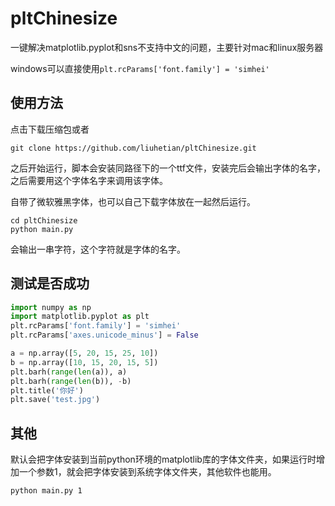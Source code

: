 # pltChinesize
一键解决matplotlib.pyplot和sns不支持中文的问题，主要针对mac和linux服务器

windows可以直接使用`plt.rcParams['font.family'] = 'simhei'`

## 使用方法
点击下载压缩包或者
```
git clone https://github.com/liuhetian/pltChinesize.git
```
之后开始运行，脚本会安装同路径下的一个ttf文件，安装完后会输出字体的名字，之后需要用这个字体名字来调用该字体。

自带了微软雅黑字体，也可以自己下载字体放在一起然后运行。
```shell
cd pltChinesize
python main.py
```
会输出一串字符，这个字符就是字体的名字。

## 测试是否成功
```python
import numpy as np
import matplotlib.pyplot as plt
plt.rcParams['font.family'] = 'simhei'
plt.rcParams['axes.unicode_minus'] = False

a = np.array([5, 20, 15, 25, 10])
b = np.array([10, 15, 20, 15, 5])
plt.barh(range(len(a)), a)
plt.barh(range(len(b)), -b)
plt.title('你好')
plt.save('test.jpg')
```

## 其他

默认会把字体安装到当前python环境的matplotlib库的字体文件夹，如果运行时增加一个参数1，就会把字体安装到系统字体文件夹，其他软件也能用。
```
python main.py 1
```
